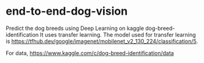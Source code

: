 # end-to-end-dog-vision
Predict the dog breeds using Deep Learning on kaggle dog-breed-identification
It uses transfer learning.
The model used for transfer learning is https://tfhub.dev/google/imagenet/mobilenet_v2_130_224/classification/5.



For data, https://www.kaggle.com/c/dog-breed-identification/data
